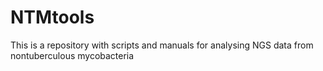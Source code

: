 # NTMtools
This is a repository with scripts and manuals for analysing NGS data from nontuberculous mycobacteria
